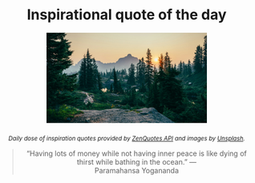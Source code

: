 
<div align="center">

# Inspirational quote of the day

<img src="./data/photo.jpeg" alt="Beautiful nature photo" width="320" height="180">

<sub><i>Daily dose of inspiration quotes provided by [ZenQuotes API](https://zenquotes.io/) and images by [Unsplash](https://unsplash.com/).</i></sub>


<blockquote>&ldquo;Having lots of money while not having inner peace is like dying of thirst while bathing in the ocean.&rdquo; &mdash; <footer>Paramahansa Yogananda</footer></blockquote>

</div>
